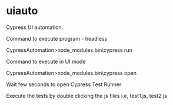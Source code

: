 # uiauto
Cypress UI automation.

Command to execute program - headless

CypressAutomation>node_modules\.bin\cypress run


Command to execute in UI mode


CypressAutomation>node_modules\.bin\cypress open

Wait few seconds to open Cypress Test Runner

Execute the tests by double clicking the js files i.e, test1.js, test2.js
